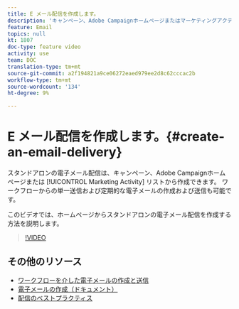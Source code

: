 ```yaml
---
title: E メール配信を作成します。
description: 'キャンペーン、Adobe Campaignホームページまたはマーケティングアクティビティリストから電子メールを作成できます。 ワークフローから単一送信および定期的な電子メールを作成することもできます。 このビデオでは、ホームページから電子メール配信を作成する方法を説明します。 '
feature: Email
topics: null
kt: 1807
doc-type: feature video
activity: use
team: DOC
translation-type: tm+mt
source-git-commit: a2f194821a9ce06272eaed979ee2d8c62cccac2b
workflow-type: tm+mt
source-wordcount: '134'
ht-degree: 9%

---
```



# E メール配信を作成します。{#create-an-email-delivery}

スタンドアロンの電子メール配信は、キャンペーン、Adobe Campaignホームページまたは [!UICONTROL Marketing Activity] リストから作成できます。 ワークフローからの単一送信および定期的な電子メールの作成および送信も可能です。

このビデオでは、ホームページからスタンドアロンの電子メール配信を作成する方法を説明します。

>[!VIDEO](https://video.tv.adobe.com/v/23721?quality=12)

## その他のリソース

* [ワークフローを介した電子メールの作成と送信](/help/communication-channels/email/create-and-send-emails-via-workflow.md)
* [電子メールの作成（ドキュメント）](https://docs.adobe.com/content/help/en/campaign-standard/using/communication-channels/email-messages/creating-an-email.html)
* [配信のベストプラクティス](https://docs.campaign.adobe.com/doc/standard/getting_started/en/ACS_DeliveryBestPractices.html)
